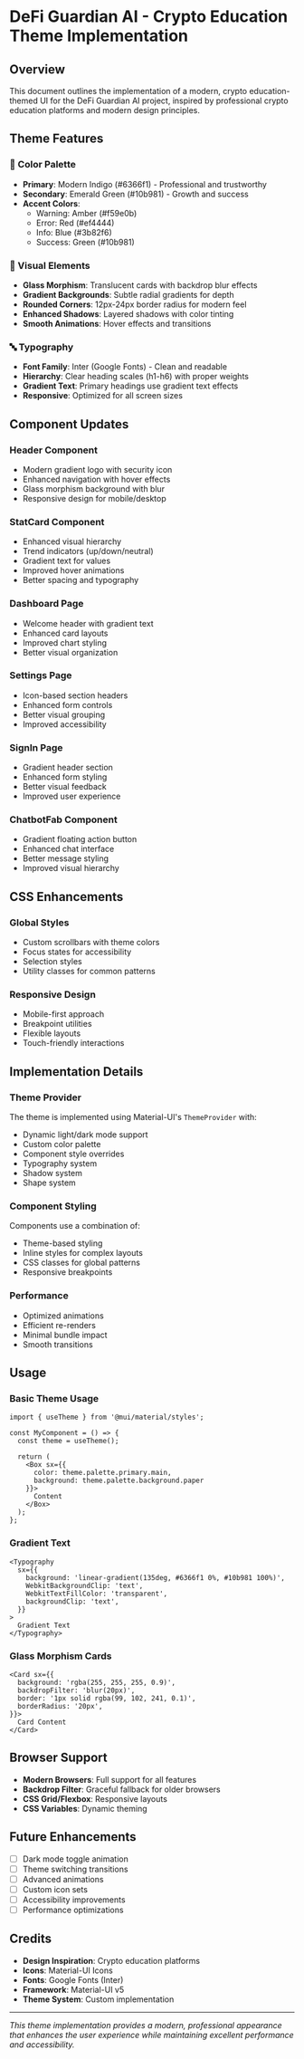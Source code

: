 # DeFi Guardian AI - Crypto Education Theme Implementation

## Overview

This document outlines the implementation of a modern, crypto education-themed UI for the DeFi Guardian AI project, inspired by professional crypto education platforms and modern design principles.

## Theme Features

### 🎨 Color Palette
- **Primary**: Modern Indigo (#6366f1) - Professional and trustworthy
- **Secondary**: Emerald Green (#10b981) - Growth and success
- **Accent Colors**: 
  - Warning: Amber (#f59e0b)
  - Error: Red (#ef4444)
  - Info: Blue (#3b82f6)
  - Success: Green (#10b981)

### 🌟 Visual Elements
- **Glass Morphism**: Translucent cards with backdrop blur effects
- **Gradient Backgrounds**: Subtle radial gradients for depth
- **Rounded Corners**: 12px-24px border radius for modern feel
- **Enhanced Shadows**: Layered shadows with color tinting
- **Smooth Animations**: Hover effects and transitions

### 🔤 Typography
- **Font Family**: Inter (Google Fonts) - Clean and readable
- **Hierarchy**: Clear heading scales (h1-h6) with proper weights
- **Gradient Text**: Primary headings use gradient text effects
- **Responsive**: Optimized for all screen sizes

## Component Updates

### Header Component
- Modern gradient logo with security icon
- Enhanced navigation with hover effects
- Glass morphism background with blur
- Responsive design for mobile/desktop

### StatCard Component
- Enhanced visual hierarchy
- Trend indicators (up/down/neutral)
- Gradient text for values
- Improved hover animations
- Better spacing and typography

### Dashboard Page
- Welcome header with gradient text
- Enhanced card layouts
- Improved chart styling
- Better visual organization

### Settings Page
- Icon-based section headers
- Enhanced form controls
- Better visual grouping
- Improved accessibility

### SignIn Page
- Gradient header section
- Enhanced form styling
- Better visual feedback
- Improved user experience

### ChatbotFab Component
- Gradient floating action button
- Enhanced chat interface
- Better message styling
- Improved visual hierarchy

## CSS Enhancements

### Global Styles
- Custom scrollbars with theme colors
- Focus states for accessibility
- Selection styles
- Utility classes for common patterns

### Responsive Design
- Mobile-first approach
- Breakpoint utilities
- Flexible layouts
- Touch-friendly interactions

## Implementation Details

### Theme Provider
The theme is implemented using Material-UI's `ThemeProvider` with:
- Dynamic light/dark mode support
- Custom color palette
- Component style overrides
- Typography system
- Shadow system
- Shape system

### Component Styling
Components use a combination of:
- Theme-based styling
- Inline styles for complex layouts
- CSS classes for global patterns
- Responsive breakpoints

### Performance
- Optimized animations
- Efficient re-renders
- Minimal bundle impact
- Smooth transitions

## Usage

### Basic Theme Usage
```tsx
import { useTheme } from '@mui/material/styles';

const MyComponent = () => {
  const theme = useTheme();
  
  return (
    <Box sx={{ 
      color: theme.palette.primary.main,
      background: theme.palette.background.paper 
    }}>
      Content
    </Box>
  );
};
```

### Gradient Text
```tsx
<Typography 
  sx={{
    background: 'linear-gradient(135deg, #6366f1 0%, #10b981 100%)',
    WebkitBackgroundClip: 'text',
    WebkitTextFillColor: 'transparent',
    backgroundClip: 'text',
  }}
>
  Gradient Text
</Typography>
```

### Glass Morphism Cards
```tsx
<Card sx={{
  background: 'rgba(255, 255, 255, 0.9)',
  backdropFilter: 'blur(20px)',
  border: '1px solid rgba(99, 102, 241, 0.1)',
  borderRadius: '20px',
}}>
  Card Content
</Card>
```

## Browser Support

- **Modern Browsers**: Full support for all features
- **Backdrop Filter**: Graceful fallback for older browsers
- **CSS Grid/Flexbox**: Responsive layouts
- **CSS Variables**: Dynamic theming

## Future Enhancements

- [ ] Dark mode toggle animation
- [ ] Theme switching transitions
- [ ] Advanced animations
- [ ] Custom icon sets
- [ ] Accessibility improvements
- [ ] Performance optimizations

## Credits

- **Design Inspiration**: Crypto education platforms
- **Icons**: Material-UI Icons
- **Fonts**: Google Fonts (Inter)
- **Framework**: Material-UI v5
- **Theme System**: Custom implementation

---

*This theme implementation provides a modern, professional appearance that enhances the user experience while maintaining excellent performance and accessibility.*
